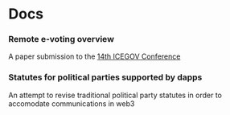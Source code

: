 # Docs

### Remote e-voting overview
A paper submission to the [14th ICEGOV Conference](https://www.icegov.org/)

### Statutes for political parties supported by dapps
An attempt to revise traditional political party statutes in order to accomodate communications in web3

